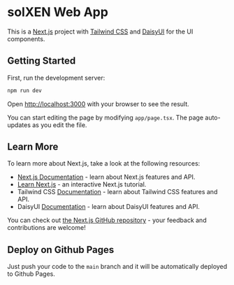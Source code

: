 # solXEN Web App

This is a [Next.js](https://nextjs.org/) project with [Tailwind CSS](https://tailwindcss.com/) and [DaisyUI](https://daisyui.com/) for the UI components.

## Getting Started

First, run the development server:

```bash
npm run dev
```

Open [http://localhost:3000](http://localhost:3000) with your browser to see the result.

You can start editing the page by modifying `app/page.tsx`. The page auto-updates as you edit the file.

## Learn More

To learn more about Next.js, take a look at the following resources:

- [Next.js Documentation](https://nextjs.org/docs) - learn about Next.js features and API.
- [Learn Next.js](https://nextjs.org/learn) - an interactive Next.js tutorial.
- Tailwind CSS [Documentation](https://tailwindcss.com/docs) - learn about Tailwind CSS features and API.
- DaisyUI [Documentation](https://daisyui.com/docs) - learn about DaisyUI features and API.

You can check out [the Next.js GitHub repository](https://github.com/vercel/next.js/) - your feedback and contributions are welcome!

## Deploy on Github Pages

Just push your code to the `main` branch and it will be automatically deployed to Github Pages.

